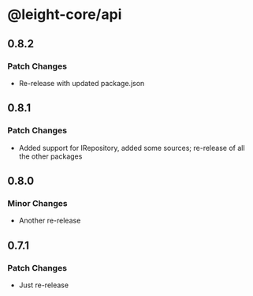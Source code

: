 # @leight-core/api

## 0.8.2

### Patch Changes

- Re-release with updated package.json

## 0.8.1

### Patch Changes

- Added support for IRepository, added some sources; re-release of all the other packages

## 0.8.0

### Minor Changes

- Another re-release

## 0.7.1

### Patch Changes

- Just re-release
